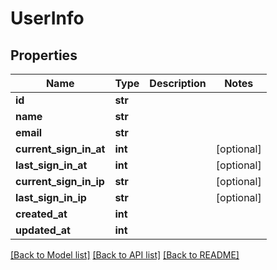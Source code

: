 # UserInfo

## Properties
Name | Type | Description | Notes
------------ | ------------- | ------------- | -------------
**id** | **str** |  | 
**name** | **str** |  | 
**email** | **str** |  | 
**current_sign_in_at** | **int** |  | [optional] 
**last_sign_in_at** | **int** |  | [optional] 
**current_sign_in_ip** | **str** |  | [optional] 
**last_sign_in_ip** | **str** |  | [optional] 
**created_at** | **int** |  | 
**updated_at** | **int** |  | 

[[Back to Model list]](../README.md#documentation-for-models) [[Back to API list]](../README.md#documentation-for-api-endpoints) [[Back to README]](../README.md)


